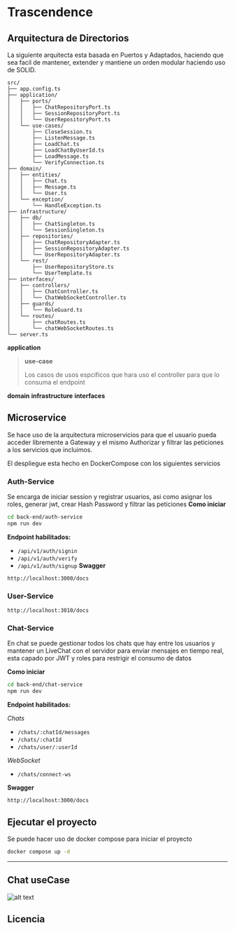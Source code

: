 # Trascendence

## Arquitectura de Directorios
La siguiente arquitecta esta basada en Puertos y Adaptados, haciendo que sea facil de mantener, extender y mantiene un orden modular haciendo uso de SOLID.
```
src/
├── app.config.ts
├── application/
│   ├── ports/
│   │   ├── ChatRepositoryPort.ts
│   │   ├── SessionRepositoryPort.ts
│   │   └── UserRepositoryPort.ts
│   └── use-cases/
│       ├── CloseSession.ts
│       ├── ListenMessage.ts
│       ├── LoadChat.ts
│       ├── LoadChatByUserId.ts
│       ├── LoadMessage.ts
│       └── VerifyConnection.ts
├── domain/
│   ├── entities/
│   │   ├── Chat.ts
│   │   ├── Message.ts
│   │   └── User.ts
│   └── exception/
│       └── HandleException.ts
├── infrastructure/
│   ├── db/
│   │   ├── ChatSingleton.ts
│   │   └── SessionSingleton.ts
│   ├── repositories/
│   │   ├── ChatRepositoryAdapter.ts
│   │   ├── SessionRepositoryAdapter.ts
│   │   └── UserRepositoryAdapter.ts
│   └── rest/
│       ├── UserRepositoryStore.ts
│       └── UserTemplate.ts
├── interfaces/
│   ├── controllers/
│   │   ├── ChatController.ts
│   │   └── ChatWebSocketController.ts
│   ├── guards/
│   │   └── RoleGuard.ts
│   └── routes/
│       ├── chatRoutes.ts
│       └── chatWebSocketRoutes.ts
└── server.ts
```
**application**

> **use-case**
>
>Los casos de usos espcificos que hara uso el controller para que lo consuma
> el endpoint


**domain**
**infrastructure**
**interfaces**


## Microservice
Se hace uso de la arquitectura microservicios para que el usuario pueda acceder libremente a Gateway y el mismo Authorizar y filtrar las peticiones a los servicios que incluimos.

El despliegue esta hecho en DockerCompose con los siguientes servicios
### Auth-Service
Se encarga de iniciar session y registrar usuarios, asi como asignar los roles, generar jwt, crear Hash Password y filtrar las peticiones
**Como iniciar**
```bash
cd back-end/auth-service
npm run dev
```
**Endpoint habilitados:**
- ``/api/v1/auth/signin``
- ``/api/v1/auth/verify``
- ``/api/v1/auth/signup``
**Swagger**
```http
http://localhost:3000/docs
```
### User-Service

```htpp
http://localhost:3010/docs
```

### Chat-Service
En chat se puede gestionar todos los chats que hay entre los usuarios y mantener un LiveChat con el servidor para enviar mensajes en tiempo real, esta capado por JWT y roles para restrigir el consumo de datos

**Como iniciar**
```bash
cd back-end/chat-service
npm run dev
```

**Endpoint habilitados:**

*Chats*
- ``/chats/:chatId/messages``
- ``/chats/:chatId``
- ``/chats/user/:userId``

*WebSocket*
- ``/chats/connect-ws``

**Swagger**
```http
http://localhost:3000/docs

```

## Ejecutar el proyecto
Se puede hacer uso de docker compose para iniciar el proyecto
```bash
docker compose up -d
```

---

## Chat useCase
![alt text](image-2.png)
## Licencia


```

```
